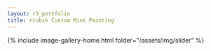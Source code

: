 ```yaml
---
layout: r3_portfolio
title: rcubik Custom Mini Painting
---
```


{% include image-gallery-home.html folder="/assets/img/slider" %}
